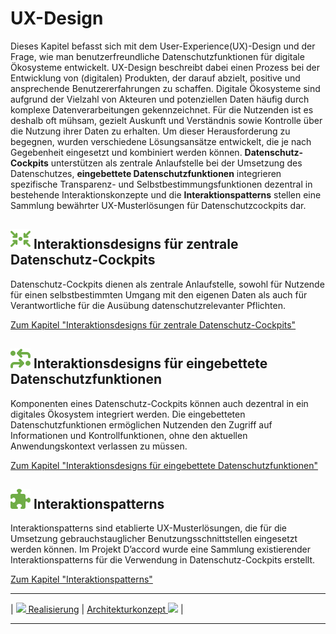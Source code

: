 # UX-Design

Dieses Kapitel befasst sich mit dem User-Experience(UX)-Design und der Frage, wie man benutzerfreundliche Datenschutzfunktionen für digitale Ökosysteme entwickelt. UX-Design beschreibt dabei einen Prozess bei der Entwicklung von (digitalen) Produkten, der darauf abzielt, positive und ansprechende Benutzererfahrungen zu schaffen. 
Digitale Ökosysteme sind aufgrund der Vielzahl von Akteuren und potenziellen Daten häufig durch komplexe Datenverarbeitungen gekennzeichnet. Für die Nutzenden ist es deshalb oft mühsam, gezielt Auskunft und Verständnis sowie Kontrolle über die Nutzung ihrer Daten zu erhalten. Um dieser Herausforderung zu begegnen, wurden verschiedene Lösungsansätze entwickelt, die je nach Gegebenheit eingesetzt und kombiniert werden können. **Datenschutz-Cockpits** unterstützen als zentrale Anlaufstelle bei der Umsetzung des Datenschutzes, **eingebettete Datenschutzfunktionen** integrieren spezifische Transparenz- und Selbstbestimmungsfunktionen dezentral in bestehende Interaktionskonzepte und die **Interaktionspatterns** stellen eine Sammlung bewährter UX-Musterlösungen für Datenschutzcockpits dar.



## **![](../../assets/images/arrows-to-circle.svg) Interaktionsdesigns für zentrale Datenschutz-Cockpits**

Datenschutz-Cockpits dienen als zentrale Anlaufstelle, sowohl für Nutzende für einen selbstbestimmten Umgang mit den eigenen Daten als auch für Verantwortliche für die Ausübung datenschutzrelevanter Pflichten.

[Zum Kapitel "Interaktionsdesigns für zentrale Datenschutz-Cockpits"](<Zentrale Datenschutz-Cockpits>)

## **![](../../assets/images/process.svg) Interaktionsdesigns für eingebettete Datenschutzfunktionen** 

Komponenten eines Datenschutz-Cockpits können auch dezentral in ein digitales Ökosystem integriert werden. Die eingebetteten Datenschutzfunktionen ermöglichen Nutzenden den Zugriff auf Informationen und Kontrollfunktionen, ohne den aktuellen Anwendungskontext verlassen zu müssen.

[Zum Kapitel "Interaktionsdesigns für eingebettete Datenschutzfunktionen"](<Eingebettete Datenschutzfunktionen>)

## **![](../../assets/images/puzzle.svg) Interaktionspatterns**

Interaktionspatterns sind etablierte UX-Musterlösungen, die für die Umsetzung gebrauchstauglicher Benutzungsschnittstellen eingesetzt werden können. Im Projekt D’accord wurde eine Sammlung existierender Interaktionspatterns für die Verwendung in Datenschutz-Cockpits erstellt.

[Zum Kapitel "Interaktionspatterns"](<Interaktionspatterns>)

****

| [![](/Daccord/assets/images/backward-solid.svg) Realisierung](<./>) | [Architekturkonzept ![](/Daccord/assets/images/forward-solid.svg)](<../Architekturkonzept>) |

****
